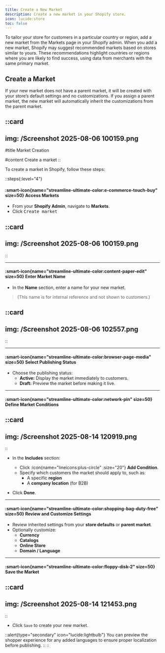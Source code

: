 ```yaml
---
title: Create a New Market
description: Create a new market in your Shopify store.
icon: lucide:store
toc: false
---
```


To tailor your store for customers in a particular country or region, add a new market from the Markets page in your Shopify admin. 
When you add a new market, Shopify may suggest recommended markets based on stores similar to yours. These recommendations highlight countries or regions where you are likely to find success, using data from merchants with the same primary market.

## Create a Market

If your new market does not have a parent market, it will be created with your store’s default settings and no customizations. If you assign a parent market, the new market will automatically inherit the customizations from the parent market.

::card
---
img: /Screenshot 2025-08-06 100159.png
---
#title
Market Creation

#content
Create a market
::

To create a market in Shopify, follow these steps:

::steps{:level="4"}

#### :smart-icon{name="streamline-ultimate-color:e-commerce-touch-buy" size=50} Access Markets  

- From your **Shopify Admin**, navigate to **Markets**.
- Click <kbd class="min-h-7.5 inline-flex justify-center items-center py-1 px-1.5 bg-white border border-gray-200 font-JetBrains Mono text-sm text-gray-800 shadow-[0px_2px_0px_0px_rgba(0,0,0,0.08)] dark:bg-neutral-900 dark:border-neutral-700 dark:text-neutral-200 dark:shadow-[0px_2px_0px_0px_rgba(255,255,255,0.1)] rounded-md">
    Create market
  </kbd>

::card
---
img: /Screenshot 2025-08-06 100159.png
---
::

---

#### :smart-icon{name="streamline-ultimate-color:content-paper-edit" size=50} Enter Market Name  

- In the **Name** section, enter a name for your new market.  
> (This name is for internal reference and not shown to customers.) 

::card
---
img: /Screenshot 2025-08-06 102557.png
---
::

---

#### :smart-icon{name="streamline-ultimate-color:browser-page-media" size=50} Select Publishing Status  

- Choose the publishing status:
  - **Active:** Display the market immediately to customers.
  - **Draft:** Preview the market before making it live.

---

#### :smart-icon{name="streamline-ultimate-color:network-pin" size=50} Define Market Conditions  

::card
---
img: /Screenshot 2025-08-14 120919.png
---
::

- In the **Includes** section:
  - Click :icon{name="lineicons:plus-circle" :size="20"} **Add Condition**.
  - Specify which customers the market should apply to, such as:
    - A specific **region**
    - A **company location** (for B2B)


- Click **Done**.

---

#### :smart-icon{name="streamline-ultimate-color:shopping-bag-duty-free" size=50} Review and Customize Settings  

- Review inherited settings from your **store defaults** or **parent market**.
- Optionally customize:
  - **Currency**
  - **Catalogs**
  - **Online Store**
  - **Domain / Language**

---

#### :smart-icon{name="streamline-ultimate-color:floppy-disk-2" size=50} Save the Market  

::card
---
img: /Screenshot 2025-08-14 121453.png
---
::

- Click `Save` to create your new market.

::alert{type="secondary" icon="lucide:lightbulb"}
You can preview the shopper experience for any added languages to ensure proper localization before publishing.
::
::


